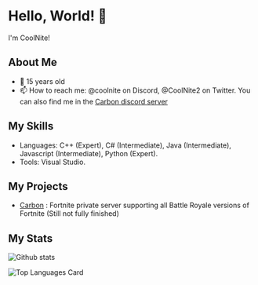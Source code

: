 # Hello, World! 👋

I'm CoolNite!

## About Me

- 📅 15 years old
- 📫 How to reach me: @coolnite on Discord, @CoolNite2 on Twitter. You can also find me in the [Carbon discord server](https://discord.gg/carbon-897532507048796210)

## My Skills

- Languages: C++ (Expert), C# (Intermediate), Java (Intermediate), Javascript (Intermediate), Python (Expert).
- Tools: Visual Studio.

## My Projects

- [Carbon](https://discord.gg/carbon-897532507048796210) : Fortnite private server supporting all Battle Royale versions of Fortnite (Still not fully finished)

## My Stats

![Github stats](https://github-readme-stats.vercel.app/api?username=CoolNiteYT&theme=highcontrast&show_icons=true&count_private=true)

![Top Languages Card](https://github-readme-stats-psi-seven-58.vercel.app/api/top-langs/?username=CoolNiteYT&layout=compact&theme=blue_green&show_icons=true)
